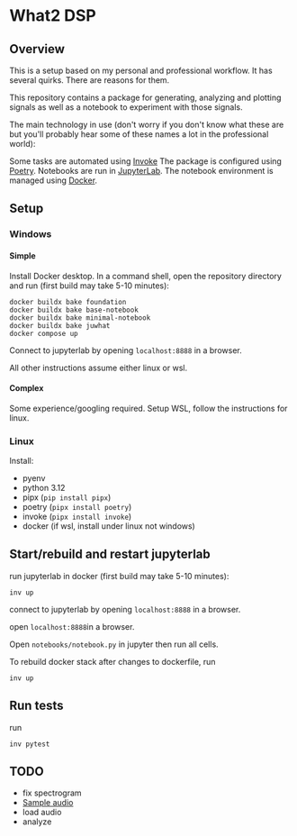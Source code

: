 # What2 DSP

## Overview

This is a setup based on my personal and
professional workflow. It has several quirks.
There are reasons for them.

This repository contains a package for generating,
analyzing and plotting signals as well
as a notebook to experiment with those
signals.

The main technology in use (don't worry if you don't know what these are but you'll probably hear some of these names a lot in the professional world):

Some tasks are automated using [Invoke](https://www.pyinvoke.org/)
The package is configured using [Poetry](https://python-poetry.org/).
Notebooks are run in [JupyterLab](https://jupyterlab.readthedocs.io/en/latest/).
The notebook environment is managed using [Docker](https://www.docker.com/).

## Setup

### Windows

#### Simple

Install Docker desktop. In a command shell,
open the repository directory and run
(first build may take 5-10 minutes):
<!-- docker desktop doesn't correctly resolve dependencies. -->
```
docker buildx bake foundation
docker buildx bake base-notebook
docker buildx bake minimal-notebook
docker buildx bake juwhat
docker compose up
```
Connect to jupyterlab by opening `localhost:8888`
in a browser.

All other instructions assume either linux or wsl.

#### Complex

Some experience/googling required.
Setup WSL, follow the instructions for linux.

### Linux

Install:
* pyenv
* python 3.12
* pipx (`pip install pipx`)
* poetry (`pipx install poetry`)
* invoke (`pipx install invoke`)
* docker (if wsl, install under linux not windows)

## Start/rebuild and restart jupyterlab

run jupyterlab in docker (first build may
take 5-10 minutes):
```
inv up
```
connect to jupyterlab by opening `localhost:8888`
in a browser.

open `localhost:8888`in a browser.

Open `notebooks/notebook.py` in jupyter then run all cells.

To rebuild docker stack after changes to dockerfile,
run
```
inv up
```

## Run tests

run
```
inv pytest
```

## TODO

* fix spectrogram
* [Sample audio](https://www2.cs.uic.edu/~i101/SoundFiles/)
* load audio
* analyze